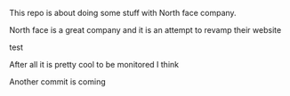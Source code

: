This repo is about doing some stuff with North face company.

North face is a great company and it is an attempt to revamp their website

test


After all it is pretty cool to be monitored I think

Another commit is coming 
